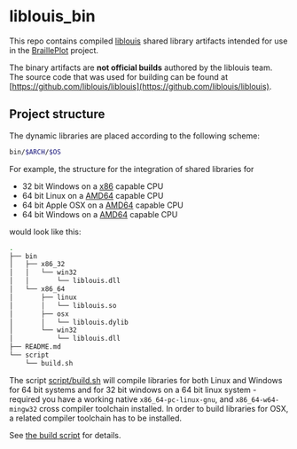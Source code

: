 # liblouis_bin

This repo contains compiled [liblouis](http://liblouis.org/) shared library artifacts intended for use in the [BraillePlot](https://github.com/TUD-INF-IAI-MCI/BraillePlot) project.

The binary artifacts are **not official builds** authored by the liblouis team.
The source code that was used for building can be found at [https://github.com/liblouis/liblouis](https://github.com/liblouis/liblouis).

## Project structure

The dynamic libraries are placed according to the following scheme:
``` bash
bin/$ARCH/$OS
```

For example, the structure  for the integration of shared libraries for
* 32 bit Windows on a [x86](https://en.wikipedia.org/wiki/X86) capable CPU
* 64 bit Linux on a [AMD64](https://en.wikipedia.org/wiki/X86-64) capable CPU
* 64 bit Apple OSX on a [AMD64](https://en.wikipedia.org/wiki/X86-64) capable CPU
* 64 bit Windows on a [AMD64](https://en.wikipedia.org/wiki/X86-64) capable CPU

would look like this:

``` bash
.
├── bin
│   ├── x86_32
│   │   └── win32
│   │       └── liblouis.dll
│   └── x86_64
│       ├── linux
│       │   └── liblouis.so
│       ├── osx
│       │   └── liblouis.dylib
│       └── win32
│           └── liblouis.dll
├── README.md
└── script
    └── build.sh

```

The script [script/build.sh](script/build.sh) will compile libraries for both Linux and Windows for 64 bit systems and for 32 bit windows on a 64 bit linux system - required you have a working native `x86_64-pc-linux-gnu`, and `x86_64-w64-mingw32` cross compiler toolchain installed.
In order to build libraries for OSX, a related compiler toolchain has to be installed.

See [the build script](script/build.sh) for details.